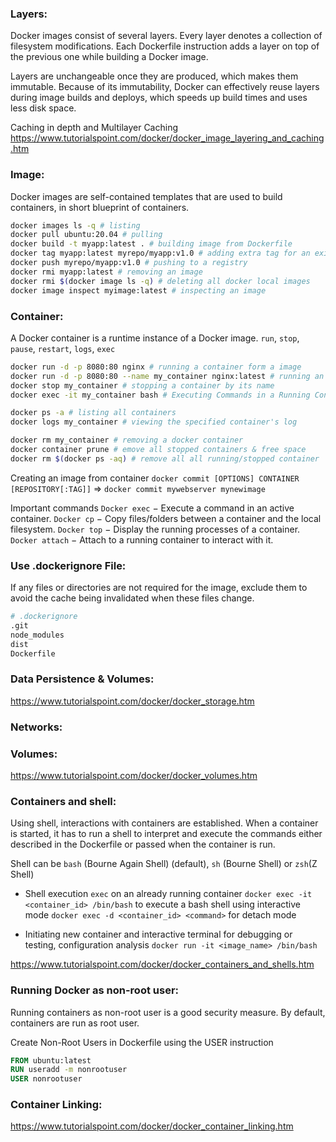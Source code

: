 ### Layers:
Docker images consist of several layers. Every layer denotes a collection of filesystem modifications. Each Dockerfile instruction adds a layer on top of the previous one while building a Docker image.

Layers are unchangeable once they are produced, which makes them immutable. Because of its immutability, Docker can effectively reuse layers during image builds and deploys, which speeds up build times and uses less disk space.

Caching in depth and Multilayer Caching https://www.tutorialspoint.com/docker/docker_image_layering_and_caching.htm

### Image:
Docker images are self-contained templates that are used to build containers, in short blueprint of containers. 

```sh
docker images ls -q # listing
docker pull ubuntu:20.04 # pulling
docker build -t myapp:latest . # building image from Dockerfile
docker tag myapp:latest myrepo/myapp:v1.0 # adding extra tag for an existing image
docker push myrepo/myapp:v1.0 # pushing to a registry
docker rmi myapp:latest # removing an image
docker rmi $(docker image ls -q) # deleting all docker local images
docker image inspect myimage:latest # inspecting an image

```


### Container:
A Docker container is a runtime instance of a Docker image. `run`, `stop`, `pause`, `restart`, `logs`, `exec`

```sh
docker run -d -p 8080:80 nginx # running a container form a image
docker run -d -p 8080:80 --name my_container nginx:latest # running an image while assigning a name
docker stop my_container # stopping a container by its name
docker exec -it my_container bash # Executing Commands in a Running Container

docker ps -a # listing all containers
docker logs my_container # viewing the specified container's log

docker rm my_container # removing a docker container
docker container prune # emove all stopped containers & free space
docker rm $(docker ps -aq) # remove all all running/stopped container
```

Creating an image from container `docker commit [OPTIONS] CONTAINER [REPOSITORY[:TAG]]` => `docker commit mywebserver mynewimage`

Important commands
`Docker exec` − Execute a command in an active container.
`Docker cp` − Copy files/folders between a container and the local filesystem.
`Docker top` − Display the running processes of a container.
`Docker attach` − Attach to a running container to interact with it.

### Use .dockerignore File:
If any files or directories are not required for the image, exclude them to avoid the cache being invalidated when these files change.
```sh
# .dockerignore
.git
node_modules
dist
Dockerfile
```



### Data Persistence & Volumes:
https://www.tutorialspoint.com/docker/docker_storage.htm

### Networks:

### Volumes:
https://www.tutorialspoint.com/docker/docker_volumes.htm

### Containers and shell:
Using shell, interactions with containers are established. When a container is started, it has to run a shell to interpret and execute the commands either described in the Dockerfile or passed when the container is run.

Shell can be 
`bash` (Bourne Again Shell) (default), 
`sh` (Bourne Shell) or 
`zsh`(Z Shell)

* Shell execution `exec` on an already running container
`docker exec -it <container_id> /bin/bash` to execute a bash shell using interactive mode
`docker exec -d <container_id> <command>` for detach mode

* Initiating new container and interactive terminal for debugging or testing, configuration analysis
`docker run -it <image_name> /bin/bash`

https://www.tutorialspoint.com/docker/docker_containers_and_shells.htm

### Running Docker as non-root user:
Running containers as non-root user is a good security measure. By default, containers are run as root user. 

Create Non-Root Users in Dockerfile using the USER instruction

```Dockerfile
FROM ubuntu:latest
RUN useradd -m nonrootuser
USER nonrootuser
```

### Container Linking:
https://www.tutorialspoint.com/docker/docker_container_linking.htm